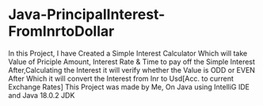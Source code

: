 # Java-PrincipalInterest-FromInrtoDollar
In this Project, I have Created a Simple Interest Calculator
Which will take Value of Priciple Amount, Interest Rate & Time to pay off the Simple Interest
After,Calculating the Interest it will verify whether the Value is
ODD or EVEN
After Which it will convert the Interest from Inr to Usd[Acc. to current Exchange Rates]
This Project was made by Me, 
On Java using IntelliG IDE and Java 18.0.2 JDK
